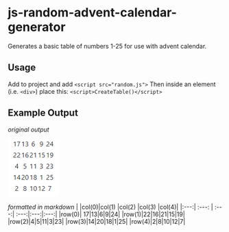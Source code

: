 
# js-random-advent-calendar-generator
Generates a basic table of numbers 1-25 for use with advent calendar.

## Usage
Add to project and add `<script src="random.js">`
Then inside an element (i.e. `<div>`) place this: `<script>CreateTable()</script>`


## Example Output
*original output*  

![Screenshot](https://github.com/chrisrob210/js-random-advent-calendar-generator/blob/main/randomjs.png?raw=true)

*formatted in markdown*
| |col(0)|col(1) |col(2) |col(3) |col(4)|
|:---:| :---: | :---:| :---:|:---:|:---:|
|row(0)| 17|13|6|9|24|
|row(1)|22|16|21|15|19|
|row(2)|4|5|11|3|23|
|row(3)|14|20|18|1|25|
|row(4)|2|8|10|12|7|






